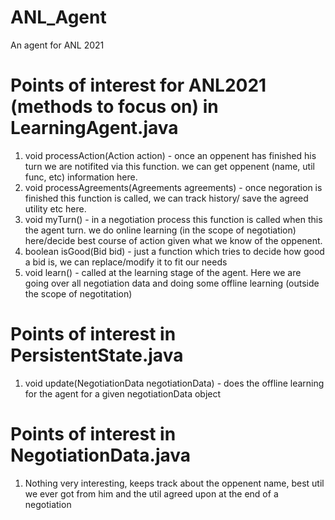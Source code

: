 # ANL_Agent
An agent for ANL 2021
# Points of interest for ANL2021 (methods to focus on) in LearningAgent.java
1) void processAction(Action action) - once an oppenent has finished his turn we are notifited via this function. we can get oppenent (name, util func, etc) information here.
2) void processAgreements(Agreements agreements) - once negoration is finished this function is called, we can track history/ save the agreed utility etc here.
3) void myTurn() - in a negotiation process this function is called when this the agent turn. we do online learning (in the scope of negotiation) here/decide best course of action given what we know of the oppenent.
4) boolean isGood(Bid bid) - just a function which tries to decide how good a bid is, we can replace/modify it to fit our needs
5) void learn() - called at the learning stage of the agent. Here we are going over all negotiation data and doing some offline learning (outside the scope of negotitation)
# Points of interest in PersistentState.java
1) void update(NegotiationData negotiationData) - does the offline learning for the agent for a given negotiationData object
# Points of interest in NegotiationData.java
1) Nothing very interesting, keeps track about the oppenent name, best util we ever got from him and the util agreed upon at the end of a negotiation
